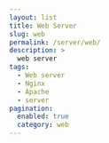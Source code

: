 ```yaml
---
layout: list
title: Web Server
slug: web
permalink: /server/web/
description: >
  web server
tags:
  - Web server
  - Nginx
  - Apache
  - server
pagination:
  enabled: true
  category: web
---
```

